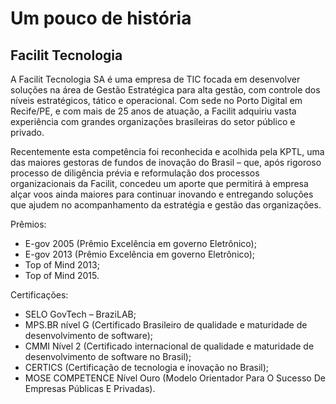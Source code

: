 # Um pouco de história

## Facilit Tecnologia

A Facilit Tecnologia SA é uma empresa de TIC focada em desenvolver soluções na área de Gestão Estratégica para alta gestão, com controle dos níveis estratégicos, tático e operacional. Com sede no Porto Digital em Recife/PE, e com mais de 25 anos de atuação, a Facilit adquiriu vasta experiência com grandes organizações brasileiras do setor público e privado.

Recentemente esta competência foi reconhecida e acolhida pela KPTL, uma das maiores gestoras de fundos de inovação do Brasil – que, após rigoroso processo de diligência prévia e reformulação dos processos organizacionais da Facilit, concedeu um aporte que permitirá à empresa alçar voos ainda maiores para continuar inovando e entregando soluções que ajudem no acompanhamento da estratégia e gestão das organizações.

Prêmios:

- E-gov 2005 (Prêmio Excelência em governo Eletrônico);
- E-gov 2013 (Prêmio Excelência em governo Eletrônico);
- Top of Mind 2013;
- Top of Mind 2015.

Certificações:

- SELO GovTech – BraziLAB;
- MPS.BR nível G (Certificado Brasileiro de qualidade e maturidade de desenvolvimento de software);
- CMMI Nível 2 (Certificado internacional de qualidade e maturidade de desenvolvimento de software no Brasil);
- CERTICS (Certificação de tecnologia e inovação no Brasil);
- MOSE COMPETENCE Nível Ouro (Modelo Orientador Para O Sucesso De Empresas Públicas E Privadas).

